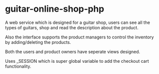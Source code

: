 # guitar-online-shop-php



  A web service which is designed for a guitar shop, users can see all the types of guitars, shop and read the description about the product.
  
  Also the interface supports the product managers to control the inventory by adding/deleting the products.
  
  Both the users and product owners have seperate views designed.
  
  Uses _SESSION which is super global variable to add the checkout cart functionality.
